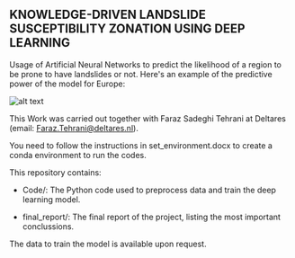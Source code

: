 ## KNOWLEDGE-DRIVEN LANDSLIDE SUSCEPTIBILITY ZONATION USING DEEP LEARNING

Usage of Artificial Neural Networks to predict the likelihood of a region to be prone to have landslides or not. Here's an example of the predictive power of the model for Europe:

![alt text](https://github.com/anamabo/LanDL/blob/master/final_report/landslides.png)

This Work was carried out together with Faraz Sadeghi Tehrani at Deltares (email: Faraz.Tehrani@deltares.nl). 

You need to follow the instructions in set_environment.docx to create a conda environment to run the codes.

This repository contains:
* Code/: The Python code used to preprocess data and train the deep learning model.

* final_report/: The final report of the project, listing the most important conclussions.

The data to train the model is available upon request.  